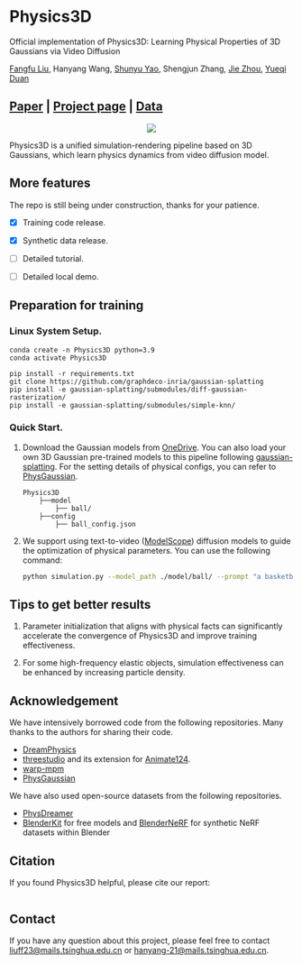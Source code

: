 # Physics3D
Official implementation of Physics3D: Learning Physical Properties of 3D Gaussians via Video Diffusion

[Fangfu Liu](https://liuff19.github.io/), Hanyang Wang, [Shunyu Yao](https://scholar.google.com/citations?user=i4kyLbwAAAAJ), Shengjun Zhang, [Jie Zhou](https://scholar.google.com/citations?user=6a79aPwAAAAJ), [Yueqi Duan](https://duanyueqi.github.io/)

## [Paper](./assets/Physics3D.pdf) | [Project page](https://liuff19.github.io/Physics3D/) | [Data](https://1drv.ms/f/s!At4g_orSPJVNiFqjfZdl2itnNmyb?e=IZjM2w)

<p align="center">
    <img src="assets/teaser.png">
</p>

Physics3D is a unified simulation-rendering pipeline based on 3D Gaussians, which learn physics dynamics from video diffusion model.

## More features 

The repo is still being under construction, thanks for your patience. 
- [x] Training code release.
- [x] Synthetic data release.
- [ ] Detailed tutorial.
- [ ] Detailed local demo.


## Preparation for training

### Linux System Setup.
```angular2html
conda create -n Physics3D python=3.9
conda activate Physics3D

pip install -r requirements.txt
git clone https://github.com/graphdeco-inria/gaussian-splatting
pip install -e gaussian-splatting/submodules/diff-gaussian-rasterization/
pip install -e gaussian-splatting/submodules/simple-knn/
```

### Quick Start.

1. Download the Gaussian models from [OneDrive](https://1drv.ms/f/s!At4g_orSPJVNiFqjfZdl2itnNmyb?e=IZjM2w). You can also load your own 3D Gaussian pre-trained models to this pipeline following [gaussian-splatting](https://github.com/graphdeco-inria/gaussian-splatting). For the setting details of physical configs, you can refer to [PhysGaussian](https://github.com/XPandora/PhysGaussian).
    ```
    Physics3D
        ├──model
            ├── ball/
        ├──config
            ├── ball_config.json
    ```

2. We support using text-to-video ([ModelScope](https://huggingface.co/ali-vilab/text-to-video-ms-1.7b)) diffusion models to guide the optimization of physical parameters. You can use the following command:
    ```bash
    python simulation.py --model_path ./model/ball/ --prompt "a basketball falling down" --output_path ./output --physics_config ./config/ball_config.json
    ```

## Tips to get better results

1. Parameter initialization that aligns with physical facts can significantly accelerate the convergence of Physics3D and improve training effectiveness.

2. For some high-frequency elastic objects, simulation effectiveness can be enhanced by increasing particle density.

## Acknowledgement

We have intensively borrowed code from the following repositories. Many thanks to the authors for sharing their code.
- [DreamPhysics](https://github.com/tyhuang0428/DreamPhysics)
- [threestudio](https://github.com/threestudio-project/threestudio) and its extension for [Animate124](https://github.com/HeliosZhao/Animate124/tree/threestudio).
- [warp-mpm](https://github.com/zeshunzong/warp-mpm)
- [PhysGaussian](https://github.com/XPandora/PhysGaussian)

We have also used open-source datasets from the following repositories.
- [PhysDreamer](https://github.com/a1600012888/PhysDreamer)
- [BlenderKit](https://github.com/BlenderKit/BlenderKit) for free models and [BlenderNeRF](https://github.com/maximeraafat/BlenderNeRF) for synthetic NeRF datasets within Blender


## Citation

If you found Physics3D helpful, please cite our report:
```bibtex
```

## Contact
If you have any question about this project, please feel free to contact liuff23@mails.tsinghua.edu.cn or hanyang-21@mails.tsinghua.edu.cn.
